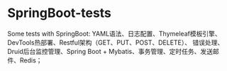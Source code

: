 # SpringBoot-tests
Some tests with SpringBoot:
YAML语法、日志配置、Thymeleaf模板引擎、DevTools热部署、Restful架构（GET、PUT、POST、DELETE）、
错误处理、Druid后台监控管理、Spring Boot + Mybatis、事务管理、定时任务、发送邮件、Redis；
